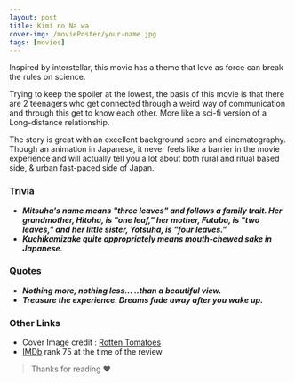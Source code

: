 ```yaml
---
layout: post
title: Kimi no Na wa
cover-img: /moviePoster/your-name.jpg
tags: [movies]
---
```



Inspired by interstellar, this movie has a theme that love as force can break the rules on science.

Trying to keep the spoiler at the lowest, the basis of this movie is that there are 2 teenagers who get
connected through a weird way of communication and through this get to know each other. More like a sci-fi version
of a Long-distance relationship.

The story is great with an excellent background score and cinematography. Though an animation in Japanese, it never feels
like a barrier in the movie experience and will actually tell you a lot about both rural and ritual based side, & urban
fast-paced side of Japan.


### Trivia
* ***Mitsuha's name means "three leaves" and follows a family trait. 
Her grandmother, Hitoha, is "one leaf," her mother, Futaba, is "two leaves," 
and her little sister, Yotsuha, is "four leaves."***
* ***Kuchikamizake quite appropriately means mouth-chewed sake in Japanese.***

### Quotes
* ***Nothing more, nothing less...  ..than a beautiful view.***
* ***Treasure the experience. Dreams fade away after you wake up.*** 

### Other Links
* Cover Image credit : [Rotten Tomatoes](https://www.rottentomatoes.com/m/your_name_2017)
* [IMDb](https://www.imdb.com/title/tt5311514/) rank 75 at the time of the review



> Thanks for reading ❤
